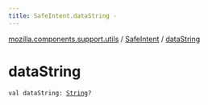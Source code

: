 ```yaml
---
title: SafeIntent.dataString - 
---
```


[mozilla.components.support.utils](../index.html) / [SafeIntent](index.html) / [dataString](./data-string.html)

# dataString

`val dataString: `[`String`](https://kotlinlang.org/api/latest/jvm/stdlib/kotlin/-string/index.html)`?`